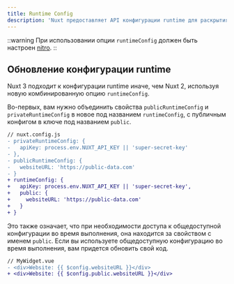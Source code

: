 ```yaml
---
title: Runtime Config
description: 'Nuxt предоставляет API конфигурации runtime для раскрытия конфигурации и секретов внутри вашего приложения.'
---
```


::warning
При использовании опции `runtimeConfig` должен быть настроен [nitro](/docs/bridge/nitro).
::

## Обновление конфигурации runtime

Nuxt 3 подходит к конфигурации runtime иначе, чем Nuxt 2, используя новую комбинированную опцию `runtimeConfig`.

Во-первых, вам нужно объединить свойства `publicRuntimeConfig` и `privateRuntimeConfig` в новое под названием `runtimeConfig`, с публичным конфигом в ключе под названием `public`.

```diff
// nuxt.config.js
- privateRuntimeConfig: {
-   apiKey: process.env.NUXT_API_KEY || 'super-secret-key'
- },
- publicRuntimeConfig: {
-   websiteURL: 'https://public-data.com'
- }
+ runtimeConfig: {
+   apiKey: process.env.NUXT_API_KEY || 'super-secret-key',
+   public: {
+     websiteURL: 'https://public-data.com'
+   }
+ }
```

Это также означает, что при необходимости доступа к общедоступной конфигурации во время выполнения, она находится за свойством с именем `public`. Если вы используете общедоступную конфигурацию во время выполнения, вам придется обновить свой код.

```diff
// MyWidget.vue
- <div>Website: {{ $config.websiteURL }}</div>
+ <div>Website: {{ $config.public.websiteURL }}</div>
```
